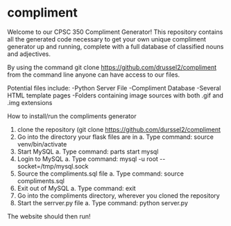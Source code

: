 compliment
==========
Welcome to our CPSC 350 Compliment Generator!
This repository contains all the generated code necessary to get your own unique compliment
generator up and running, complete with a full database of classified nouns and adjectives. 

By using the command git clone https://github.com/drussel2/compliment from the command line
anyone can have access to our files. 

Potential files include:
-Python Server File
-Compliment Database
-Several HTML template pages 
-Folders containing image sources with both .gif and .img extensions

How to install/run the compliments generator
1. clone the repository (git clone https://github.com/durssel2/compliment
2. Go into the directory your flask files are in
  a. Type command: source venv/bin/activate
3. Start MySQL
  a. Type command: parts start mysql
4. Login to MySQL
  a. Type command: mysql -u root --socket=/tmp/mysql.sock
5. Source the compliments.sql file
  a. Type command: source compliments.sql
6. Exit out of MySQL
  a. Type command: exit
7. Go into the compliments directory, wherever you cloned the repository
8. Start the serrver.py file
  a. Type command: python server.py

The website should then run!
